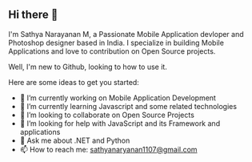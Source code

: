 ## Hi there 👋


I'm Sathya Narayanan M, a Passionate Mobile Application devloper and Photoshop designer based in India. I specialize in building Mobile Applications and love to contribution on Open Source projects.

Well, I'm new to Github, looking to how to use it.

Here are some ideas to get you started:

- 🔭 I’m currently working on Mobile Application Development
- 🌱 I’m currently learning Javascript and some related technologies
- 👯 I’m looking to collaborate on Open Source Projects
- 🤔 I’m looking for help with JavaScript and its Framework and applications
- 💬 Ask me about .NET and Python
- 📫 How to reach me: [sathyanaryanan1107@gmail.com](mailto:sathyanarayanan1107@gmail.com)
